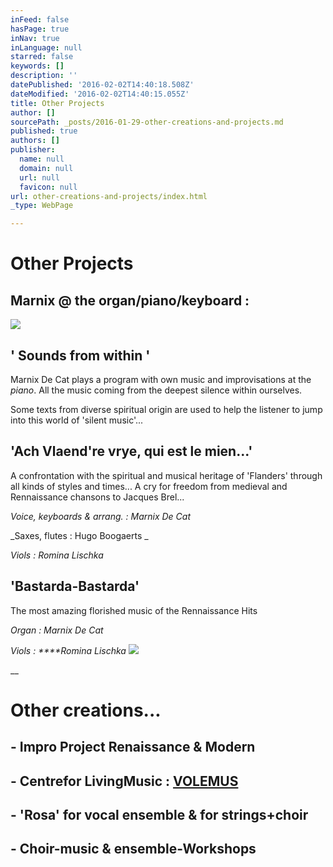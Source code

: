 ```yaml
---
inFeed: false
hasPage: true
inNav: true
inLanguage: null
starred: false
keywords: []
description: ''
datePublished: '2016-02-02T14:40:18.508Z'
dateModified: '2016-02-02T14:40:15.055Z'
title: Other Projects
author: []
sourcePath: _posts/2016-01-29-other-creations-and-projects.md
published: true
authors: []
publisher:
  name: null
  domain: null
  url: null
  favicon: null
url: other-creations-and-projects/index.html
_type: WebPage

---
```

# Other Projects

## Marnix @ the organ/piano/keyboard :
![](https://the-grid-user-content.s3-us-west-2.amazonaws.com/d307fd4b-f4c9-4031-8e06-82066c0caf2c.jpg)

## ' Sounds from within '

Marnix De Cat plays a program with own music and improvisations at the _piano_. All the music coming from the deepest silence within ourselves.

Some texts from diverse spiritual origin are used to help the listener to jump into this world of 'silent music'...

## 'Ach Vlaend're vrye, qui est le mien...'

A confrontation with the spiritual and musical heritage of 'Flanders' through all kinds of styles and times... A cry for freedom from medieval and Rennaissance chansons to Jacques Brel...

_Voice, keyboards & arrang. : Marnix De Cat_

_Saxes, flutes : Hugo Boogaerts _

_Viols : Romina Lischka_

## 'Bastarda-Bastarda'

The most amazing florished music of the Rennaissance Hits

_Organ : Marnix De Cat_

_Viols : ****Romina Lischka_
![](https://the-grid-user-content.s3-us-west-2.amazonaws.com/9b9d852f-21e4-4d62-81c6-b4ec43c899d4.jpg)

__

# Other creations...

## - **Impro** Project Renaissance & Modern

## - Centre****for Living****Music  : [**VOLEMUS**][0]

## - '**Rosa**' for vocal ensemble & for strings+choir

## - Choir-music & ensemble-**Workshops**

[0]: http://thegrid.ai/volemus